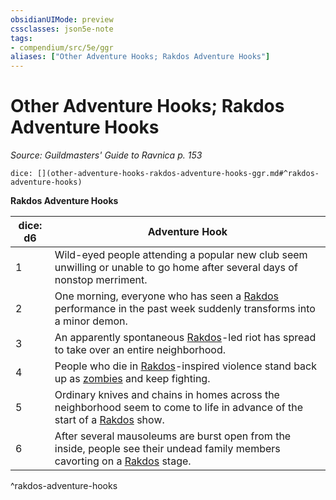 ```yaml
---
obsidianUIMode: preview
cssclasses: json5e-note
tags:
- compendium/src/5e/ggr
aliases: ["Other Adventure Hooks; Rakdos Adventure Hooks"]
---
```

# Other Adventure Hooks; Rakdos Adventure Hooks
*Source: Guildmasters' Guide to Ravnica p. 153* 

`dice: [](other-adventure-hooks-rakdos-adventure-hooks-ggr.md#^rakdos-adventure-hooks)`

**Rakdos Adventure Hooks**

| dice: d6 | Adventure Hook |
|----------|----------------|
| 1 | Wild-eyed people attending a popular new club seem unwilling or unable to go home after several days of nonstop merriment. |
| 2 | One morning, everyone who has seen a [Rakdos](/compendium/bestiary/npc/rakdos-ggr.md) performance in the past week suddenly transforms into a minor demon. |
| 3 | An apparently spontaneous [Rakdos](/compendium/bestiary/npc/rakdos-ggr.md)-led riot has spread to take over an entire neighborhood. |
| 4 | People who die in [Rakdos](/compendium/bestiary/npc/rakdos-ggr.md)-inspired violence stand back up as [zombies](/compendium/bestiary/undead/zombie.md) and keep fighting. |
| 5 | Ordinary knives and chains in homes across the neighborhood seem to come to life in advance of the start of a [Rakdos](/compendium/bestiary/npc/rakdos-ggr.md) show. |
| 6 | After several mausoleums are burst open from the inside, people see their undead family members cavorting on a [Rakdos](/compendium/bestiary/npc/rakdos-ggr.md) stage. |
^rakdos-adventure-hooks